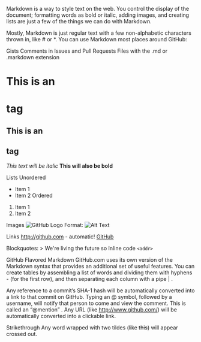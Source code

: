 Markdown is a way to style text on the web. You control the display of the document; 
formatting words as bold or italic, adding images, and creating lists are just 
a few of the things we can do with Markdown. 

Mostly, Markdown is just regular text with a few non-alphabetic characters thrown in, like # or *.
You can use Markdown most places around GitHub:

Gists
Comments in Issues and Pull Requests
Files with the .md or .markdown extension

# This is an <h1> tag
## This is an <h2> tag
*This text will be italic*
__This will also be bold__

Lists
Unordered
* Item 1
* Item 2
Ordered
1. Item 1
1. Item 2

Images
![GitHub Logo](/images/logo.png)
Format: ![Alt Text](url)

Links
http://github.com - automatic!
[GitHub](http://github.com)

Blockquotes: > We're living the future so
Inline code `<addr>`

GitHub Flavored Markdown
GitHub.com uses its own version of the Markdown syntax that provides an additional set of useful features.
You can create tables by assembling a list of words and dividing them with hyphens - (for the first row), 
and then separating each column with a pipe | .

Any reference to a commit’s SHA-1 hash will be automatically converted into a link to that commit on GitHub.
Typing an @ symbol, followed by a username, will notify that person to come and view the comment. This is called an “@mention” .
Any URL (like http://www.github.com/) will be automatically converted into a clickable link.

Strikethrough
Any word wrapped with two tildes (like ~~this~~) will appear crossed out.